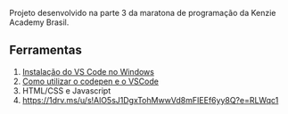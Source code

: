 Projeto desenvolvido na parte 3 da maratona de programação da Kenzie Academy Brasil.

## Ferramentas

1. [Instalação do VS Code no Windows](https://kenzie.com.br/blog/instalacao-vs-code-windows/)
2. [Como utilizar o codepen e o VSCode](https://kenzie-academy-brasil.github.io/ferramentas/)
3. HTML/CSS e Javascript
4. https://1drv.ms/u/s!AlO5sJ1DgxTohMwwVd8mFIEEf6yy8Q?e=RLWqc1

